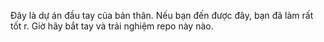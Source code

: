 Đây là dự án đầu tay của bản thân.
Nếu bạn đến được đây, bạn đã làm rất tốt r.
Giờ hãy bắt tay và trải nghiệm repo này nào.
